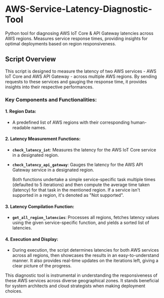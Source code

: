 # AWS-Service-Latency-Diagnostic-Tool
Python tool for diagnosing AWS IoT Core &amp; API Gateway latencies across AWS regions. Measures service response times, providing insights for optimal deployments based on region responsiveness.

## Script Overview

This script is designed to measure the latency of two AWS services - AWS IoT Core and AWS API Gateway - across multiple AWS regions. By sending requests to these services and gauging the response time, it provides insights into their respective performances.

### Key Components and Functionalities:

#### 1. **Region Data**:
- A predefined list of AWS regions with their corresponding human-readable names.

#### 2. **Latency Measurement Functions**:
- **`check_latency_iot`**: Measures the latency for the AWS IoT Core service in a designated region.
- **`check_latency_api_gateway`**: Gauges the latency for the AWS API Gateway service in a designated region.

  Both functions undertake a simple service-specific task multiple times (defaulted to 5 iterations) and then compute the average time taken (latency) for that task in the mentioned region. If a service isn't supported in a region, it's denoted as "Not supported".

#### 3. **Latency Compilation Function**:
- **`get_all_region_latencies`**: Processes all regions, fetches latency values using the given service-specific function, and yields a sorted list of latencies.

#### 4. **Execution and Display**:
- During execution, the script determines latencies for both AWS services across all regions, then showcases the results in an easy-to-understand manner. It also provides real-time updates on the iterations left, giving a clear picture of the progress.

This diagnostic tool is instrumental in understanding the responsiveness of these AWS services across diverse geographical zones. It stands beneficial for system architects and cloud strategists when making deployment choices.






